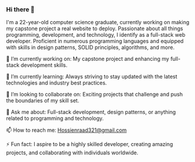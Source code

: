 ### Hi there 👋

I'm a 22-year-old computer science graduate, currently working on making my capstone project a real website to deploy. Passionate about all things programming, development, and technology, I identify as a full-stack web developer. Proficient in numerous programming languages and equipped with skills in design patterns, SOLID principles, algorithms, and more.

🔭 I’m currently working on: My capstone project and enhancing my full-stack development skills.

🌱 I’m currently learning: Always striving to stay updated with the latest technologies and industry best practices.

👯 I’m looking to collaborate on: Exciting projects that challenge and push the boundaries of my skill set.

💬 Ask me about: Full-stack development, design patterns, or anything related to programming and technology.

📫 How to reach me: Hossienraad321@gmail.com

⚡ Fun fact: I aspire to be a highly skilled developer, creating amazing projects, and collaborating with individuals worldwide.

<!--
**YourGitHubUsername/YourGitHubUsername** is a ✨ _special_ ✨ repository because its `README.md` (this file) appears on your GitHub profile.
-->
